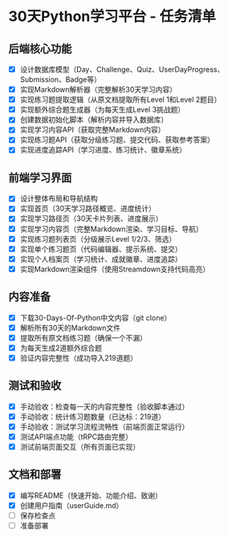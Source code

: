 # 30天Python学习平台 - 任务清单

## 后端核心功能
- [x] 设计数据库模型（Day、Challenge、Quiz、UserDayProgress、Submission、Badge等）
- [x] 实现Markdown解析器（完整解析30天学习内容）
- [x] 实现练习题提取逻辑（从原文档提取所有Level 1和Level 2题目）
- [x] 实现额外综合题生成器（为每天生成Level 3挑战题）
- [x] 创建数据初始化脚本（解析内容并导入数据库）
- [x] 实现学习内容API（获取完整Markdown内容）
- [x] 实现练习题API（获取分级练习题、提交代码、获取参考答案）
- [x] 实现进度追踪API（学习进度、练习统计、徽章系统）

## 前端学习界面
- [x] 设计整体布局和导航结构
- [x] 实现首页（30天学习路径概览、进度统计）
- [x] 实现学习路径页（30天卡片列表、进度展示）
- [x] 实现学习内容页（完整Markdown渲染、学习目标、导航）
- [x] 实现练习题列表页（分级展示Level 1/2/3、筛选）
- [x] 实现单个练习题页（代码编辑器、提示系统、提交）
- [x] 实现个人档案页（学习统计、成就徽章、进度追踪）
- [x] 实现Markdown渲染组件（使用Streamdown支持代码高亮）

## 内容准备
- [x] 下载30-Days-Of-Python中文内容（git clone）
- [x] 解析所有30天的Markdown文件
- [x] 提取所有原文档练习题（确保一个不漏）
- [x] 为每天生成2道额外综合题
- [x] 验证内容完整性（成功导入219道题）

## 测试和验收
- [x] 手动验收：检查每一天的内容完整性（验收脚本通过）
- [x] 手动验收：统计练习题数量（已达标：219道）
- [x] 手动验收：测试学习流程流畅性（前端页面正常运行）
- [x] 测试API端点功能（tRPC路由完整）
- [x] 测试前端页面交互（所有页面已实现）

## 文档和部署
- [x] 编写README（快速开始、功能介绍、致谢）
- [x] 创建用户指南（userGuide.md）
- [ ] 保存检查点
- [ ] 准备部署

